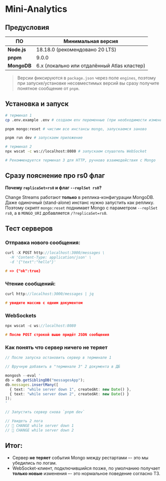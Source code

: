 # Mini-Analytics

## Предусловия

| ПО          | Минимальная версия                          |
| ----------- | ------------------------------------------- |
| **Node.js** | 18.18.0 (рекомендовано 20 LTS)              |
| **pnpm**    | 9.0.0                                       |
| **MongoDB** | 6.x (локально или отдалённый Atlas кластер) |

> Версии фиксируются в `package.json` через поле `engines`, поэтому при запуске/установке несовместимых версий вы сразу получите понятное сообщение от `pnpm`.

## Установка и запуск

```bash
# терминал 1
cp .env.example .env # создаем env переменные (при необходимости изменить порты)

pnpm mongo:reset # чистим все инстансы mongo, запускаемся заново

pnpm run dev # запускаем приложение

# терминал 2
npx wscat -c ws://localhost:8080 # запускаем слушатель WebSocket

# Рекоммендуется терминал 3 для HTTP, ручново взаимодействия с Mongo
```

## Сразу пояснение про rs0 флаг

**Почему `replicaSet=rs0` и флаг `--replSet rs0`?**

Change Streams работают **только** в реплика-конфигурации MongoDB.
Даже одиночный (stand-alone) инстанс нужно запустить как реплику.  
Поэтому скрипт `mongo:reset` поднимает Mongo с параметром `--replSet rs0`,
а в `MONGO_URI` добавляется `/?replicaSet=rs0`.

## Тест серверов

### Отправка нового сообщения:

```h
curl -X POST http://localhost:3000/messages \
  -H 'Content-Type: application/json' \
  -d '{"text":"hello"}'

# => {"ok":true}
```

### Чтение сообщений:

```h
curl http://localhost:3000/messages | jq

# увидите массив с одним документом
```

### WebSockets

```h
npx wscat -c ws://localhost:8080

# После POST строкой выше придёт JSON сообщения
```

### Как понять что сервер ничего не теряет

```ts
// После запуска остановить сервер в терминале 1

// Вручную добавить в "терминале 3" 2 документа в ДБ

mongosh --eval '
db = db.getSiblingDB("messagesApp");
db.messages.insertMany([
  { text: "while server down 1", createdAt: new Date() },
  { text: "while server down 2", createdAt: new Date() }
]);
'

// Запустить сервер снова `pnpm dev`

// Увидеть 2 лога
// 💾 CHANGE while server down 1
// 💾 CHANGE while server down 2
```

## Итог:

- Сервер **не теряет** события Mongo между рестартами –- это мы убедились по логам.
- WebSocket-клиент, подключившийся позже, по умолчанию получает **только новые** изменения –- это нормальное поведение согласно ТЗ.
